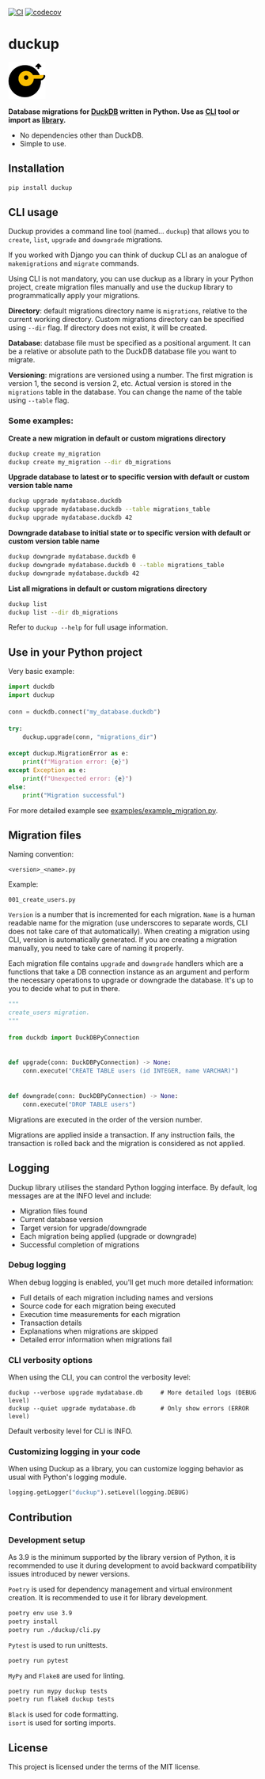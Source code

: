 <!-- [![PyPI](https://img.shields.io/pypi/v/skreader)](https://pypi.org/project/duckup/)
[![PyPI - Python Version](https://img.shields.io/pypi/pyversions/duckup)](https://pypi.org/project/duckup/) -->
[![CI](https://github.com/akares/duckup-py/actions/workflows/ci.yml/badge.svg)](https://github.com/akares/duckup-py/actions/workflows/ci.yml)
[![codecov](https://codecov.io/gh/akares/duckup-py/branch/main/graph/badge.svg)](https://codecov.io/gh/akares/duckup-py)

# duckup

<img src="https://raw.githubusercontent.com/akares/duckup-py/main/doc/logo.svg" width="75" height="75">

**Database migrations for [DuckDB](https://duckdb.org/) written in Python. Use as [CLI](#cli-usage) tool or import as [library](#use-in-your-python-project).**

- No dependencies other than DuckDB.
- Simple to use.

## Installation

```sh
pip install duckup
```

## CLI usage

Duckup provides a command line tool (named... `duckup`) that allows you to `create`, `list`, `upgrade` and `downgrade` migrations.

If you worked with Django you can think of duckup CLI as an analogue of `makemigrations` and `migrate` commands.

Using CLI is not mandatory, you can use duckup as a library in your Python project, create migration files manually and use the duckup library to programmatically apply your migrations.

**Directory**: default migrations directory name is `migrations`, relative to the current working directory. Custom migrations directory can be specified using `--dir` flag. If directory does not exist, it will be created.

**Database**: database file must be specified as a positional argument. It can be a relative or absolute path to the DuckDB database file you want to migrate.

**Versioning**: migrations are versioned using a number. The first migration is version 1, the second is version 2, etc. Actual version is stored in the `migrations` table in the database. You can change the name of the table using `--table` flag.

### Some examples:

**Create a new migration in default or custom migrations directory**

```sh
duckup create my_migration
duckup create my_migration --dir db_migrations
```

**Upgrade database to latest or to specific version with default or custom version table name**

```sh
duckup upgrade mydatabase.duckdb
duckup upgrade mydatabase.duckdb --table migrations_table
duckup upgrade mydatabase.duckdb 42
```

**Downgrade database to initial state or to specific version with default or custom version table name**

```sh
duckup downgrade mydatabase.duckdb 0
duckup downgrade mydatabase.duckdb 0 --table migrations_table
duckup downgrade mydatabase.duckdb 42
```

**List all migrations in default or custom migrations directory**

```sh
duckup list
duckup list --dir db_migrations
```

Refer to `duckup --help` for full usage information.

## Use in your Python project

Very basic example:

```python
import duckdb
import duckup

conn = duckdb.connect("my_database.duckdb")

try:
    duckup.upgrade(conn, "migrations_dir")

except duckup.MigrationError as e:
    print(f"Migration error: {e}")
except Exception as e:
    print(f"Unexpected error: {e}")
else:
    print("Migration successful")

```

For more detailed example see [examples/example_migration.py](examples/example_migration.py).

## Migration files

Naming convention:

```
<version>_<name>.py
```

Example:

```
001_create_users.py
```

`Version` is a number that is incremented for each migration. `Name` is a human readable name for the migration (use underscores to separate words, CLI does not take care of that automatically). When creating a migration using CLI, version is automatically generated. If you are creating a migration manually, you need to take care of naming it properly.

Each migration file contains `upgrade` and `downgrade` handlers which are a functions that take a DB connection instance as an argument and perform the necessary operations to upgrade or downgrade the database. It's up to you to decide what to put in there.

```python
"""
create_users migration.
"""

from duckdb import DuckDBPyConnection


def upgrade(conn: DuckDBPyConnection) -> None:
    conn.execute("CREATE TABLE users (id INTEGER, name VARCHAR)")


def downgrade(conn: DuckDBPyConnection) -> None:
    conn.execute("DROP TABLE users")
```

Migrations are executed in the order of the version number.

Migrations are applied inside a transaction. If any instruction fails, the transaction is rolled back and the migration is considered as not applied.

## Logging

Duckup library utilises the standard Python logging interface. By default, log messages are at the INFO level and include:

- Migration files found
- Current database version
- Target version for upgrade/downgrade
- Each migration being applied (upgrade or downgrade)
- Successful completion of migrations

### Debug logging

When debug logging is enabled, you'll get much more detailed information:

- Full details of each migration including names and versions
- Source code for each migration being executed
- Execution time measurements for each migration
- Transaction details
- Explanations when migrations are skipped
- Detailed error information when migrations fail

### CLI verbosity options

When using the CLI, you can control the verbosity level:

```
duckup --verbose upgrade mydatabase.db     # More detailed logs (DEBUG level)
duckup --quiet upgrade mydatabase.db       # Only show errors (ERROR level)
```

Default verbosity level for CLI is INFO.

### Customizing logging in your code

When using Duckup as a library, you can customize logging behavior as usual with Python's logging module.

```python
logging.getLogger("duckup").setLevel(logging.DEBUG)

```

## Contribution

### Development setup

As 3.9 is the minimum supported by the library version of Python, it is recommended to use it during development to avoid backward compatibility issues introduced by newer versions.

`Poetry` is used for dependency management and virtual environment creation. It is recommended to use it for library development.

```sh
poetry env use 3.9
poetry install
poetry run ./duckup/cli.py
```

`Pytest` is used to run unittests.

```sh
poetry run pytest
```

`MyPy` and `Flake8` are used for linting.

```sh
poetry run mypy duckup tests
poetry run flake8 duckup tests
```

`Black` is used for code formatting.\
`isort` is used for sorting imports.

## License

This project is licensed under the terms of the MIT license.
